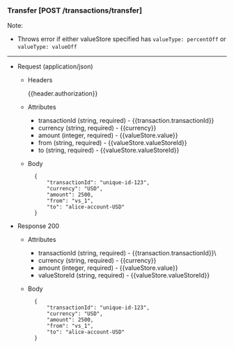 ### Transfer [POST /transactions/transfer]

Note:
- Throws error if either valueStore specified has `valueType: percentOff` or `valueType: valueOff`


---
+ Request (application/json)
    + Headers

        {{header.authorization}}

    + Attributes
        + transactionId (string, required) - {{transaction.transactionId}}
        + currency (string, required) - {{currency}}
        + amount (integer, required) - {{valueStore.value}}
        + from (string, required) - {{valueStore.valueStoreId}}
        + to (string, required) - {{valueStore.valueStoreId}}

    + Body

            {
                "transactionId": "unique-id-123",
                "currency": "USD",
                "amount": 2500,
                "from": "vs_1",
                "to": "alice-account-USD"
            }

+ Response 200
    + Attributes
        + transactionId (string, required) - {{transaction.transactionId}}\
        + currency (string, required) - {{currency}}
        + amount (integer, required) - {{valueStore.value}}
        + valueStoreId (string, required) - {{valueStore.valueStoreId}}

    + Body

            {
                "transactionId": "unique-id-123",
                "currency": "USD",
                "amount": 2500,
                "from": "vs_1",
                "to": "alice-account-USD"
            }
